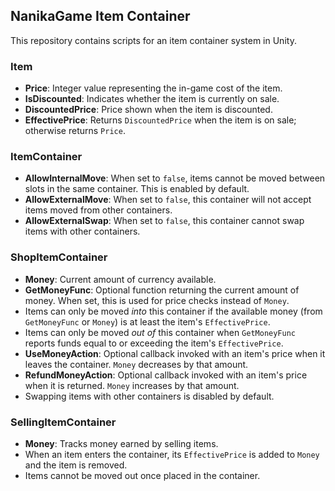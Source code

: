 ## NanikaGame Item Container

This repository contains scripts for an item container system in Unity.

### Item

- **Price**: Integer value representing the in-game cost of the item.
- **IsDiscounted**: Indicates whether the item is currently on sale.
- **DiscountedPrice**: Price shown when the item is discounted.
- **EffectivePrice**: Returns `DiscountedPrice` when the item is on sale;
  otherwise returns `Price`.

### ItemContainer

- **AllowInternalMove**: When set to `false`, items cannot be moved between slots in the same container. This is enabled by default.
- **AllowExternalMove**: When set to `false`, this container will not accept
  items moved from other containers.
- **AllowExternalSwap**: When set to `false`, this container cannot swap items
  with other containers.

### ShopItemContainer

- **Money**: Current amount of currency available.
- **GetMoneyFunc**: Optional function returning the current amount of money. When set, this is used for price checks instead of `Money`.
- Items can only be moved *into* this container if the available money (from `GetMoneyFunc` or `Money`) is at least the item's `EffectivePrice`.
- Items can only be moved *out of* this container when `GetMoneyFunc` reports funds equal to or exceeding the item's `EffectivePrice`.
- **UseMoneyAction**: Optional callback invoked with an item's price when it leaves the container. `Money` decreases by that amount.
- **RefundMoneyAction**: Optional callback invoked with an item's price when it is returned.
  `Money` increases by that amount.
- Swapping items with other containers is disabled by default.

### SellingItemContainer

- **Money**: Tracks money earned by selling items.
- When an item enters the container, its `EffectivePrice` is added to `Money` and the item is removed.
- Items cannot be moved out once placed in the container.
